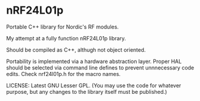 # nRF24L01p
Portable C++ library for Nordic's RF modules.

My attempt at a fully function nRF24L01p library. 

Should be compiled as C++, althugh not object oriented.

Portability is implemented via a hardware abstraction layer. Proper HAL should be selected via command line defines to prevent unnnecessary code edits. Check nrf24l01p.h for the macro names.

LICENSE: Latest GNU Lesser GPL. (You may use the code for whatever purpose, but any changes to the library itself must be published.)
